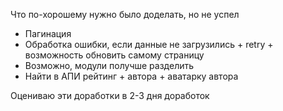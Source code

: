 Что по-хорошему нужно было доделать, но не успел
- Пагинация
- Обработка ошибки, если данные не загрузились + retry + возможность обновить самому страницу
- Возможно, модули получше разделить
- Найти в АПИ рейтинг + автора + аватарку автора

Оцениваю эти доработки в 2-3 дня доработок
